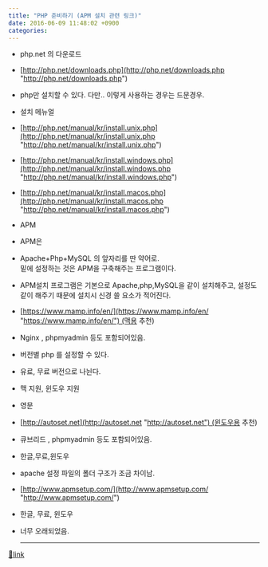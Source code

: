 ```yaml
---
title: "PHP 준비하기 (APM 설치 관련 링크)"
date: 2016-06-09 11:48:02 +0900
categories: 
---
```

  

- php.net 의 다운로드
- [http://php.net/downloads.php](http://php.net/downloads.php "http://php.net/downloads.php")
- php만 설치할 수 있다. 다만.. 이렇게 사용하는 경우는 드문경우.
- 설치 메뉴얼
- [http://php.net/manual/kr/install.unix.php](http://php.net/manual/kr/install.unix.php "http://php.net/manual/kr/install.unix.php")
- [http://php.net/manual/kr/install.windows.php](http://php.net/manual/kr/install.windows.php "http://php.net/manual/kr/install.windows.php")
- [http://php.net/manual/kr/install.macos.php](http://php.net/manual/kr/install.macos.php "http://php.net/manual/kr/install.macos.php")


- APM
- APM은
- Apache+Php+MySQL 의 앞자리를 딴 약어로.  
밑에 설정하는 것은 APM을 구축해주는 프로그램이다.
- APM설치 프로그램은 기본으로 Apache,php,MySQL을 같이 설치해주고, 설정도 같이 해주기 때문에 설치시 신경 쓸 요소가 적어진다.

- [https://www.mamp.info/en/](https://www.mamp.info/en/ "https://www.mamp.info/en/") (맥용 추천)
- Nginx , phpmyadmin 등도 포함되어있음.
- 버전별 php 를 설정할 수 있다.
- 유료, 무료 버전으로 나뉜다.
- 맥 지원, 윈도우 지원
- 영문

- [http://autoset.net](http://autoset.net "http://autoset.net") (윈도우용 추천)
- 큐브리드 , phpmyadmin 등도 포함되어있음.
- 한글,무료,윈도우
- apache 설정 파일의 폴더 구조가 조금 차이남.

- [http://www.apmsetup.com/](http://www.apmsetup.com/ "http://www.apmsetup.com/")
- 한글, 무료, 윈도우
- 너무 오래되었음.



  


  ***
[🔗link](http://www.mins01.com/mh/tech/read/997)